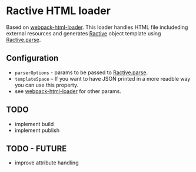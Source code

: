 # Ractive HTML loader

Based on [webpack-html-loader](https://github.com/webpack-contrib/html-loader).
This loader handles HTML file includeding external resources and generates [Ractive](https://github.com/ractivejs/ractive) object template using [Ractive.parse](https://ractive.js.org/api/#ractiveparse).

## Configuration

- `parserOptions` - params to be passed to [Ractive.parse](https://ractive.js.org/api/#ractiveparse).
- `templateSpace` – If you want to have JSON printed in a more readble way you can use this property.
- see [webpack-html-loader](https://github.com/webpack-contrib/html-loader) for other params.

## TODO

- implement build
- implement publish

## TODO - FUTURE

- improve attribute handling
